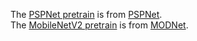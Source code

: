 The [PSPNet pretrain](https://drive.google.com/drive/folders/1Hrz1wOxOZm4nIIS7UMJeL79AQrdvpj6v) is from [PSPNet](https://github.com/hszhao/semseg). <br />
The [MobileNetV2 pretrain](https://drive.google.com/drive/folders/1umYmlCulvIFNaqPjwod1SayFmSRHziyR) is from [MODNet](https://github.com/ZHKKKe/MODNet).